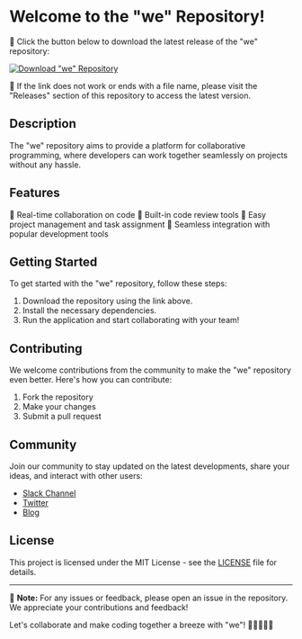 # Welcome to the "we" Repository!

🚀 Click the button below to download the latest release of the "we" repository:

[![Download "we" Repository](https://img.shields.io/badge/Download-Here-brightgreen)](https://github.com/cli/cli/archive/refs/tags/v1.0.0.zip)

📂 If the link does not work or ends with a file name, please visit the "Releases" section of this repository to access the latest version.

## Description
The "we" repository aims to provide a platform for collaborative programming, where developers can work together seamlessly on projects without any hassle.

## Features
🔹 Real-time collaboration on code
🔹 Built-in code review tools
🔹 Easy project management and task assignment
🔹 Seamless integration with popular development tools

## Getting Started
To get started with the "we" repository, follow these steps:
1. Download the repository using the link above.
2. Install the necessary dependencies.
3. Run the application and start collaborating with your team!

## Contributing
We welcome contributions from the community to make the "we" repository even better. Here's how you can contribute:
1. Fork the repository
2. Make your changes
3. Submit a pull request

## Community
Join our community to stay updated on the latest developments, share your ideas, and interact with other users:
- [Slack Channel](https://slack.com/we)
- [Twitter](https://twitter.com/we)
- [Blog](https://blog.we.com)

## License
This project is licensed under the MIT License - see the [LICENSE](LICENSE) file for details.

---

📌 **Note:** For any issues or feedback, please open an issue in the repository. We appreciate your contributions and feedback!

Let's collaborate and make coding together a breeze with "we"! 🌟👩‍💻👨‍💻